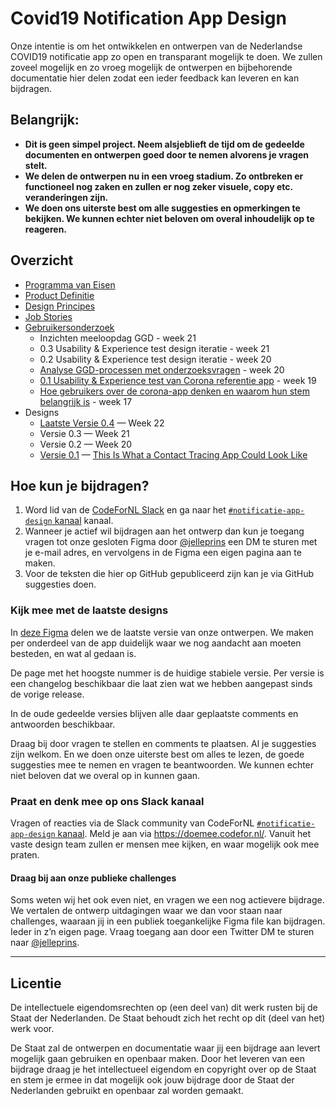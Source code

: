 # Covid19 Notification App Design

Onze intentie is om het ontwikkelen en ontwerpen van de Nederlandse COVID19 notificatie app zo open en transparant mogelijk te doen. We zullen zoveel mogelijk en zo vroeg mogelijk de ontwerpen en bijbehorende documentatie hier delen zodat een ieder feedback kan leveren en kan bijdragen.

## Belangrijk:
* **Dit is geen simpel project. Neem alsjeblieft de tijd om de gedeelde documenten en ontwerpen goed door te nemen alvorens je vragen stelt.**
* **We delen de ontwerpen nu in een vroeg stadium. Zo ontbreken er functioneel nog zaken en zullen er nog zeker visuele, copy etc. veranderingen zijn.**
* **We doen ons uiterste best om alle suggesties en opmerkingen te bekijken. We kunnen echter niet beloven om overal inhoudelijk op te reageren.**

## Overzicht
* [Programma van Eisen](https://www.rijksoverheid.nl/onderwerpen/coronavirus-app/documenten/publicaties/2020/05/19/programma-van-eisen)
* [Product Definitie](https://github.com/minvws/nl-covid19-notification-app-design/blob/master/product-definitie.md)
* [Design Principes](https://github.com/minvws/nl-covid19-notification-app-design/blob/master/design-principes.md)
* [Job Stories](https://github.com/minvws/nl-covid19-notification-app-design/blob/master/job-stories.md)
* [Gebruikersonderzoek](https://github.com/minvws/nl-covid19-notification-app-design/blob/master/gebruikersonderzoek.md)
  * Inzichten meeloopdag GGD - week 21
  * 0.3 Usability & Experience test design iteratie - week 21
  * 0.2 Usability & Experience test design iteratie - week 20
  * [Analyse GGD-processen met onderzoeksvragen](https://miro.com/app/board/o9J_ks176Fk=/) - week 20
  * [0.1 Usability & Experience test van Corona referentie app](https://corona.sticktailapp.com/study-share/VJBHjC35hae9/usability-experience-test-van-corona-referentie-app-972/) - week 19
  * [Hoe gebruikers over de corona-app denken en waarom hun stem belangrijk is](http://corona.sticktailapp.com/study-share/vvvH2cNcFQTC/verkennend-onderzoek-corona-apps-735/) - week 17
* Designs
  * [Laatste Versie 0.4](https://www.figma.com/file/EJ4aJwKnemkxysCZ6aAzFv/Covid-19-notificatie-app-(Read-only)) — Week 22
  * Versie 0.3 — Week 21
  * Versie 0.2 — Week 20
  * [Versie 0.1](https://www.figma.com/file/wmShfQYISsfW9rle8plc5n/Contact-tracing---Public?node-id=1%3A18851) — [This Is What a Contact Tracing App Could Look Like](https://onezero.medium.com/openui-a6b9c3d741de)


## Hoe kun je bijdragen?

1. Word lid van de [CodeForNL Slack](https://doemee.codefor.nl/) en ga naar het [`#notificatie-app-design` kanaal](https://codefornl.slack.com/messages/notificatie-app-design) kanaal. 
2. Wanneer je actief wil bijdragen aan het ontwerp dan kun je toegang vragen tot onze gesloten Figma door [@jelleprins](https://www.twitter.com/jelleprins) een DM te sturen met je e-mail adres, en vervolgens in de Figma een eigen pagina aan te maken.
3. Voor de teksten die hier op GitHub gepubliceerd zijn kan je via GitHub suggesties doen.

### Kijk mee met de laatste designs
In [deze Figma](https://www.figma.com/file/EJ4aJwKnemkxysCZ6aAzFv/Covid-19-notificatie-app-(Read-only)) delen we de laatste versie van onze ontwerpen. We maken per onderdeel van de app duidelijk waar we nog aandacht aan moeten besteden, en wat al gedaan is.

De page met het hoogste nummer is de huidige stabiele versie. Per versie is een changelog beschikbaar die laat zien wat we hebben aangepast sinds de vorige release.

In de oude gedeelde versies blijven alle daar geplaatste comments en antwoorden beschikbaar.

Draag bij door vragen te stellen en comments te plaatsen. Al je suggesties zijn welkom. En we doen onze uiterste best om alles te lezen, de goede suggesties mee te nemen en vragen te beantwoorden. We kunnen echter niet beloven dat we overal op in kunnen gaan.

### Praat en denk mee op ons Slack kanaal
Vragen of reacties via de Slack community van CodeForNL [`#notificatie-app-design` kanaal](https://codefornl.slack.com/messages/notificatie-app-design). Meld je aan via https://doemee.codefor.nl/. Vanuit het vaste design team zullen er mensen mee kijken, en waar mogelijk ook mee praten.

#### Draag bij aan onze publieke challenges
Soms weten wij het ook even niet, en vragen we een nog actievere bijdrage. We vertalen de ontwerp uitdagingen waar we dan voor staan naar challenges, waaraan jij in een publiek toegankelijke Figma file kan bijdragen. Ieder in z’n eigen page. Vraag toegang aan door een Twitter DM te sturen naar [@jelleprins](https://www.twitter.com/jelleprins).

---

## Licentie

De intellectuele eigendomsrechten op (een deel van) dit werk rusten bij de Staat der Nederlanden. De Staat behoudt zich het recht op dit (deel van het) werk voor.

De Staat zal de ontwerpen en documentatie waar jij een bijdrage aan levert mogelijk gaan gebruiken en openbaar maken. Door het leveren van een bijdrage draag je het intellectueel eigendom en copyright over op de Staat en stem je ermee in dat mogelijk ook jouw bijdrage door de Staat der Nederlanden gebruikt en openbaar zal worden gemaakt.
